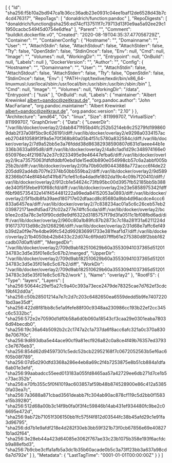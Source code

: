 [
{
"Id": "sha256:f5b10a2bd947ca1b36cc36adb23e0931c04ee1baf12de6528d43b7c4cd476317",
"RepoTags": [
"donaldrich/function:pandoc"
],
"RepoDigests": [
"donaldrich/function@sha256:ed74cf137511f7c79713d13f0e9aa5a92ee29c11950cacbc54945d0754e6dfea"
],
"Parent": "",
"Comment": "buildkit.dockerfile.v0",
"Created": "2020-08-19T04:35:37.477056729Z",
"Container": "",
"ContainerConfig": {
"Hostname": "",
"Domainname": "",
"User": "",
"AttachStdin": false,
"AttachStdout": false,
"AttachStderr": false,
"Tty": false,
"OpenStdin": false,
"StdinOnce": false,
"Env": null,
"Cmd": null,
"Image": "",
"Volumes": null,
"WorkingDir": "",
"Entrypoint": null,
"OnBuild": null,
"Labels": null
},
"DockerVersion": "",
"Author": "",
"Config": {
"Hostname": "",
"Domainname": "",
"User": "",
"AttachStdin": false,
"AttachStdout": false,
"AttachStderr": false,
"Tty": false,
"OpenStdin": false,
"StdinOnce": false,
"Env": [
"PATH=/opt/texlive/texdir/bin/x86_64-linuxmusl:/usr/local/sbin:/usr/local/bin:/usr/sbin:/usr/bin:/sbin:/bin"
],
"Cmd": null,
"Image": "",
"Volumes": null,
"WorkingDir": "/data",
"Entrypoint": [
"tusk"
],
"OnBuild": null,
"Labels": {
"maintainer": "Albert Krewinkel <albert+pandoc@zeitkraut.de>",
"org.pandoc.author": "John MacFarlane",
"org.pandoc.maintainer": "Albert Krewinkel <albert+pandoc@zeitkraut.de>",
"org.pandoc.version": "2.10"
}
},
"Architecture": "amd64",
"Os": "linux",
"Size": 811999707,
"VirtualSize": 811999707,
"GraphDriver": {
"Data": {
"LowerDir": "/var/lib/docker/overlay2/2dab8471f65bd4fc252b5214eb9c25279fd1998609dab2f37a08f5bc9c626191/diff:/var/lib/docker/overlay2/e9298a0334157aceb2704810589f3f9a5e70f368b80a05b4f51c5780a832584c/diff:/var/lib/docker/overlay2/7d9a52bb5e3a76fddd38d86382938590807d631d1aeee44b1e336b3633a895d8/diff:/var/lib/docker/overlay2/4a8c1ad1d29c348974166e0650976ec4f21987a2e37c9233495e9e46447efba6/diff:/var/lib/docker/overlay2/9ca73575063fdfdfddbf0ebd1de15ed0b890e054998cb57c6a2abbf005b25b2b/diff:/var/lib/docker/overlay2/0fa70b60d90443888a772accc6f4de22205dd92ad4db707fe2374b50bb559ba2/diff:/var/lib/docker/overlay2/9d58982366b014e8f484d141fb871cfe61c6a4dadfe1802da19c4c09b7f20410/diff:/var/lib/docker/overlay2/912cb1e54624c73fb95bc00d3957fb52185bb5b388de340f5f5febe910f68cfd/diff:/var/lib/docker/overlay2/e23e5858975342fdfff6bf985735432e141f454481222a99eda84152053a0893/diff:/var/lib/docker/overlay2/5f1bdb8fa39aed180717e02dfaacd8c85680a9bb4d96acdce4ccc6833a6457ea/diff:/var/lib/docker/overlay2/7c838234ac01a5c6c26ceb57eb2039872171aedfd5ad72fc02a277e74ffc5cda/diff:/var/lib/docker/overlay2/bcb1ee2cd3a78c3e10f90cdd9e9df6322d3185757f79d3fa0511c1bf08fbd6ad/diff:/var/lib/docker/overlay2/960c80a1b89fc87b2873c7c18a281f31a6211224d9161737013d98c2b1268296/diff:/var/lib/docker/overlay2/31d68e7affc6ef49b39d2a0f9e7fe4dbe99fc542d992836991733e381feaf1d7/diff:/var/lib/docker/overlay2/1b4050bb42b8433c22d074c6f9dd07fffb61e275380d8f2bbb162cadb07d0aff/diff",
"MergedDir": "/var/lib/docker/overlay2/709d9ab182510629b60a35530941037365d5120134783c3d5e35f01e8c5c67b2/merged",
"UpperDir": "/var/lib/docker/overlay2/709d9ab182510629b60a35530941037365d5120134783c3d5e35f01e8c5c67b2/diff",
"WorkDir": "/var/lib/docker/overlay2/709d9ab182510629b60a35530941037365d5120134783c3d5e35f01e8c5c67b2/work"
},
"Name": "overlay2"
},
"RootFS": {
"Type": "layers",
"Layers": [
"sha256:50644c29ef5a27c9a40c393a73ece2479de78325cae7d762ef3cdc19bf42dd0a",
"sha256:c50b28501214a7e7c2d7c203c6482650ea6559dedd5b9fe74072201bd3ae35df",
"sha256:422d8f81bb8c5e1a9fefe88f00c9348aa230986cc193b22ef2cc345c6c5332bc",
"sha256:572e2e70590d1df0b58a6d0b060a18543cf3caa29e0301eaba78036d94becdb0",
"sha256:19c36a64b5092b2c2c1747a2c1a737da6f8acc6afc321a0c370a8308e7067f0c",
"sha256:9d893dba5e44ace90cf9a81ecf926a82c0a8ce4f49b76357ed3793c3e7676eb3",
"sha256:854d62d94597301c5edc52bcb22952168f7c0672052563b5ef6ac6f05b08f789",
"sha256:07d5d290dfd3368a286e4eb8a69c2f4b7253875e8b51cb884a1dfa6ab01e3efd",
"sha256:99aabadcc55eed013183a055fd8465aa57a42729ee6db271d7ce1b5c73ac352b",
"sha256:e70fb355c5f0f41019ac603857af59b48b874528900e86c412a53850fa03ea7c",
"sha256:7a3688a871cbad3561deabb7fc304ab90ac878cf119c5d2bb0f1583e15b39280",
"sha256:512d68a00b3c14f9b0fa0f3f4c59846b14ab431ef934480fc9be2c06695e472d",
"sha256:9ab72b71051f306150bb1fc575f4f812d03544fc38b45afd29c1e91fa3d96795",
"sha256:dd7b1e9afdf218e4d282f30eb3bb59f321b73f0cb67856e69e408271b1ad2f64",
"sha256:3e28eb44a423d64085e3062f767ae33c23b1075b358e193f6acfdcb9a88efbd3",
"sha256:7b9cbe3cffa1afb5a3dc1b35b60acade0b5c3a73ff23bb3a637a98cd6a7d792e"
]
},
"Metadata": {
"LastTagTime": "0001-01-01T00:00:00Z"
}
}
]
